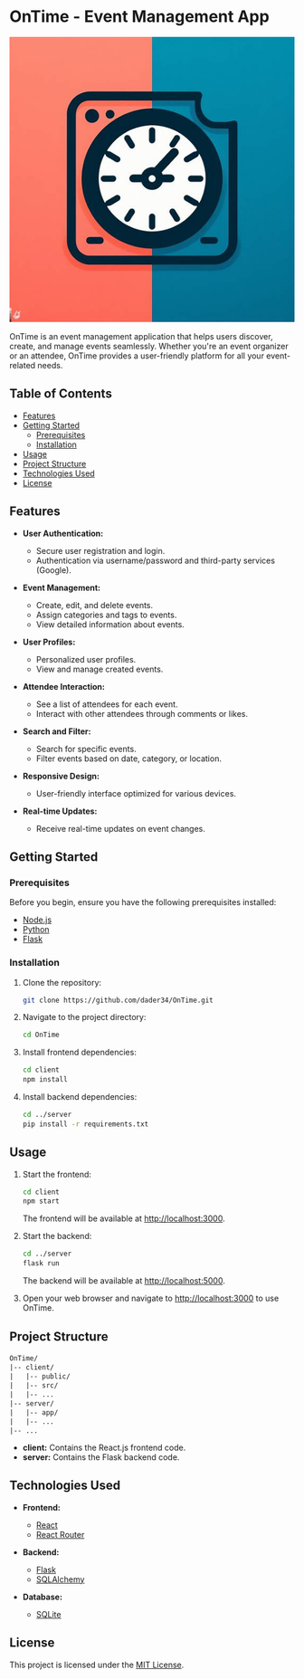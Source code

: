 # OnTime - Event Management App

![OnTime Logo](client/public/OnTime.jpeg)

OnTime is an event management application that helps users discover, create, and manage events seamlessly. Whether you're an event organizer or an attendee, OnTime provides a user-friendly platform for all your event-related needs.

## Table of Contents

- [Features](#features)
- [Getting Started](#getting-started)
  - [Prerequisites](#prerequisites)
  - [Installation](#installation)
- [Usage](#usage)
- [Project Structure](#project-structure)
- [Technologies Used](#technologies-used)
- [License](#license)

## Features

- **User Authentication:**
  - Secure user registration and login.
  - Authentication via username/password and third-party services (Google).

- **Event Management:**
  - Create, edit, and delete events.
  - Assign categories and tags to events.
  - View detailed information about events.

- **User Profiles:**
  - Personalized user profiles.
  - View and manage created events.

- **Attendee Interaction:**
  - See a list of attendees for each event.
  - Interact with other attendees through comments or likes.

- **Search and Filter:**
  - Search for specific events.
  - Filter events based on date, category, or location.

- **Responsive Design:**
  - User-friendly interface optimized for various devices.

- **Real-time Updates:**
  - Receive real-time updates on event changes.

## Getting Started

### Prerequisites

Before you begin, ensure you have the following prerequisites installed:

- [Node.js](https://nodejs.org/)
- [Python](https://www.python.org/)
- [Flask](https://flask.palletsprojects.com/en/2.0.x/)

### Installation

1. Clone the repository:

   ```bash
   git clone https://github.com/dader34/OnTime.git
   ```

2. Navigate to the project directory:

   ```bash
   cd OnTime
   ```

3. Install frontend dependencies:

   ```bash
   cd client
   npm install
   ```

4. Install backend dependencies:

   ```bash
   cd ../server
   pip install -r requirements.txt
   ```

## Usage

1. Start the frontend:

   ```bash
   cd client
   npm start
   ```

   The frontend will be available at [http://localhost:3000](http://localhost:3000).

2. Start the backend:

   ```bash
   cd ../server
   flask run
   ```

   The backend will be available at [http://localhost:5000](http://localhost:5000).

3. Open your web browser and navigate to [http://localhost:3000](http://localhost:3000) to use OnTime.

## Project Structure

```
OnTime/
|-- client/
|   |-- public/
|   |-- src/
|   |-- ...
|-- server/
|   |-- app/
|   |-- ...
|-- ...
```

- **client:** Contains the React.js frontend code.
- **server:** Contains the Flask backend code.

## Technologies Used

- **Frontend:**
  - [React](https://reactjs.org/)
  - [React Router](https://reactrouter.com/)

- **Backend:**
  - [Flask](https://flask.palletsprojects.com/)
  - [SQLAlchemy](https://www.sqlalchemy.org/)

- **Database:**
  - [SQLite](https://www.sqlite.org/)


## License

This project is licensed under the [MIT License](LICENSE).
